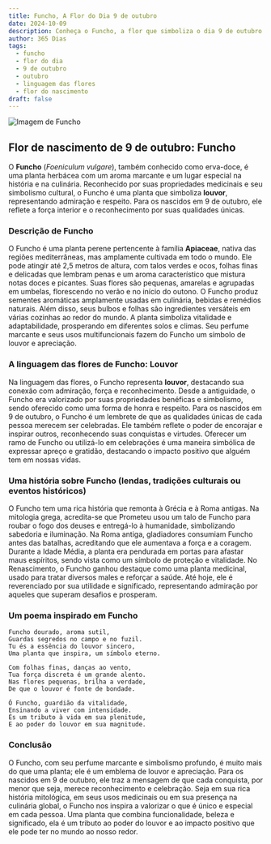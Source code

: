 ```yaml
---
title: Funcho, A Flor do Dia 9 de outubro
date: 2024-10-09
description: Conheça o Funcho, a flor que simboliza o dia 9 de outubro e seu significado 'Louvor'. Explore a beleza e o simbolismo desta flor encantadora.
author: 365 Dias
tags:
  - funcho
  - flor do dia
  - 9 de outubro
  - outubro
  - linguagem das flores
  - flor do nascimento
draft: false
---
```


![Imagem de Funcho](https://cdn.pixabay.com/photo/2018/07/26/18/15/fennel-3564229_1280.jpg#center)


## Flor de nascimento de 9 de outubro: Funcho

O **Funcho** (_Foeniculum vulgare_), também conhecido como erva-doce, é uma planta herbácea com um aroma marcante e um lugar especial na história e na culinária. Reconhecido por suas propriedades medicinais e seu simbolismo cultural, o Funcho é uma planta que simboliza **louvor**, representando admiração e respeito. Para os nascidos em 9 de outubro, ele reflete a força interior e o reconhecimento por suas qualidades únicas.

### Descrição de Funcho

O Funcho é uma planta perene pertencente à família **Apiaceae**, nativa das regiões mediterrâneas, mas amplamente cultivada em todo o mundo. Ele pode atingir até 2,5 metros de altura, com talos verdes e ocos, folhas finas e delicadas que lembram penas e um aroma característico que mistura notas doces e picantes. Suas flores são pequenas, amarelas e agrupadas em umbelas, florescendo no verão e no início do outono. O Funcho produz sementes aromáticas amplamente usadas em culinária, bebidas e remédios naturais. Além disso, seus bulbos e folhas são ingredientes versáteis em várias cozinhas ao redor do mundo. A planta simboliza vitalidade e adaptabilidade, prosperando em diferentes solos e climas. Seu perfume marcante e seus usos multifuncionais fazem do Funcho um símbolo de louvor e apreciação.

### A linguagem das flores de Funcho: Louvor

Na linguagem das flores, o Funcho representa **louvor**, destacando sua conexão com admiração, força e reconhecimento. Desde a antiguidade, o Funcho era valorizado por suas propriedades benéficas e simbolismo, sendo oferecido como uma forma de honra e respeito. Para os nascidos em 9 de outubro, o Funcho é um lembrete de que as qualidades únicas de cada pessoa merecem ser celebradas. Ele também reflete o poder de encorajar e inspirar outros, reconhecendo suas conquistas e virtudes. Oferecer um ramo de Funcho ou utilizá-lo em celebrações é uma maneira simbólica de expressar apreço e gratidão, destacando o impacto positivo que alguém tem em nossas vidas.

### Uma história sobre Funcho (lendas, tradições culturais ou eventos históricos)

O Funcho tem uma rica história que remonta à Grécia e à Roma antigas. Na mitologia grega, acredita-se que Prometeu usou um talo de Funcho para roubar o fogo dos deuses e entregá-lo à humanidade, simbolizando sabedoria e iluminação. Na Roma antiga, gladiadores consumiam Funcho antes das batalhas, acreditando que ele aumentava a força e a coragem. Durante a Idade Média, a planta era pendurada em portas para afastar maus espíritos, sendo vista como um símbolo de proteção e vitalidade. No Renascimento, o Funcho ganhou destaque como uma planta medicinal, usado para tratar diversos males e reforçar a saúde. Até hoje, ele é reverenciado por sua utilidade e significado, representando admiração por aqueles que superam desafios e prosperam.

### Um poema inspirado em Funcho

```
Funcho dourado, aroma sutil,  
Guardas segredos no campo e no fuzil.  
Tu és a essência do louvor sincero,  
Uma planta que inspira, um símbolo eterno.  

Com folhas finas, danças ao vento,  
Tua força discreta é um grande alento.  
Nas flores pequenas, brilha a verdade,  
De que o louvor é fonte de bondade.  

Ó Funcho, guardião da vitalidade,  
Ensinando a viver com intensidade.  
És um tributo à vida em sua plenitude,  
E ao poder do louvor em sua magnitude.  
```

### Conclusão

O Funcho, com seu perfume marcante e simbolismo profundo, é muito mais do que uma planta; ele é um emblema de louvor e apreciação. Para os nascidos em 9 de outubro, ele traz a mensagem de que cada conquista, por menor que seja, merece reconhecimento e celebração. Seja em sua rica história mitológica, em seus usos medicinais ou em sua presença na culinária global, o Funcho nos inspira a valorizar o que é único e especial em cada pessoa. Uma planta que combina funcionalidade, beleza e significado, ela é um tributo ao poder do louvor e ao impacto positivo que ele pode ter no mundo ao nosso redor.